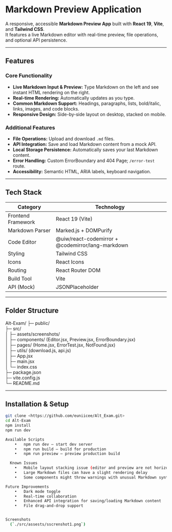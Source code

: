 # Markdown Preview Application

A responsive, accessible **Markdown Preview App** built with **React 19**, **Vite**, and **Tailwind CSS**.  
It features a live Markdown editor with real-time preview, file operations, and optional API persistence.

---

## Features

### Core Functionality
- **Live Markdown Input & Preview:** Type Markdown on the left and see instant HTML rendering on the right.
- **Real-time Rendering:** Automatically updates as you type.
- **Common Markdown Support:** Headings, paragraphs, lists, bold/italic, links, images, and code blocks.
- **Responsive Design:** Side-by-side layout on desktop, stacked on mobile.

### Additional Features
- **File Operations:** Upload and download `.md` files.
- **API Integration:** Save and load Markdown content from a mock API.
- **Local Storage Persistence:** Automatically saves your last Markdown content.
- **Error Handling:** Custom ErrorBoundary and 404 Page; `/error-test` route.
- **Accessibility:** Semantic HTML, ARIA labels, keyboard navigation.

---

## Tech Stack

| Category | Technology |
|-----------|-------------|
| Frontend Framework | React 19 (Vite) |
| Markdown Parser | Marked.js + DOMPurify |
| Code Editor | @uiw/react-codemirror + @codemirror/lang-markdown |
| Styling | Tailwind CSS |
| Icons | React Icons |
| Routing | React Router DOM |
| Build Tool | Vite |
| API (Mock) | JSONPlaceholder |

---

## Folder Structure

Alt-Exam/
├─ public/  
├─ src/  
│  ├─ assets/screenshots/  
│  ├─ components/ (Editor.jsx, Preview.jsx, ErrorBoundary.jsx)  
│  ├─ pages/ (Home.jsx, ErrorTest.jsx, NotFound.jsx)  
│  ├─ utils/ (download.js, api.js)  
│  ├─ App.jsx  
│  ├─ main.jsx  
│  └─ index.css  
├─ package.json  
├─ vite.config.js  
└─ README.md  

---

## Installation & Setup

```bash
git clone <https://github.com/euniicee/Alt_Exam.git>
cd Alt-Exam
npm install
npm run dev

Available Scripts
	•	npm run dev – start dev server
	•	npm run build – build for production
	•	npm run preview – preview production build

  Known Issues
	•	Mobile layout stacking issue (editor and preview are not horizontal on some screens)
	•	Large Markdown files can have a slight rendering delay
	•	Some components might throw warnings with unusual Markdown syntax

Future Improvements
	•	Dark mode toggle
	•	Real-time collaboration
	•	Enhanced API integration for saving/loading Markdown content
	•	File drag-and-drop support


Screenshots
  (`./src/assests/sscrenshot1.png`)


